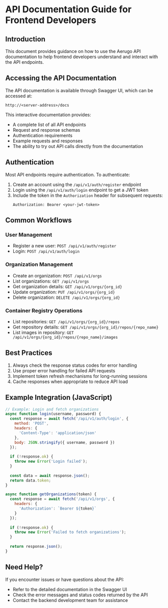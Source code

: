 # API Documentation Guide for Frontend Developers

## Introduction

This document provides guidance on how to use the Aerugo API documentation to help frontend developers understand and interact with the API endpoints.

## Accessing the API Documentation

The API documentation is available through Swagger UI, which can be accessed at:

```
http://<server-address>/docs
```

This interactive documentation provides:
- A complete list of all API endpoints
- Request and response schemas
- Authentication requirements
- Example requests and responses
- The ability to try out API calls directly from the documentation

## Authentication

Most API endpoints require authentication. To authenticate:

1. Create an account using the `/api/v1/auth/register` endpoint
2. Login using the `/api/v1/auth/login` endpoint to get a JWT token
3. Include the token in the `Authorization` header for subsequent requests:
   ```
   Authorization: Bearer <your-jwt-token>
   ```

## Common Workflows

### User Management
- Register a new user: `POST /api/v1/auth/register`
- Login: `POST /api/v1/auth/login`

### Organization Management
- Create an organization: `POST /api/v1/orgs`
- List organizations: `GET /api/v1/orgs`
- Get organization details: `GET /api/v1/orgs/{org_id}`
- Update organization: `PUT /api/v1/orgs/{org_id}`
- Delete organization: `DELETE /api/v1/orgs/{org_id}`

### Container Registry Operations
- List repositories: `GET /api/v1/orgs/{org_id}/repos`
- Get repository details: `GET /api/v1/orgs/{org_id}/repos/{repo_name}`
- List images in repository: `GET /api/v1/orgs/{org_id}/repos/{repo_name}/images`

## Best Practices

1. Always check the response status codes for error handling
2. Use proper error handling for failed API requests
3. Implement token refresh mechanisms for long-running sessions
4. Cache responses when appropriate to reduce API load

## Example Integration (JavaScript)

```javascript
// Example: Login and fetch organizations
async function login(username, password) {
  const response = await fetch('/api/v1/auth/login', {
    method: 'POST',
    headers: {
      'Content-Type': 'application/json'
    },
    body: JSON.stringify({ username, password })
  });
  
  if (!response.ok) {
    throw new Error('Login failed');
  }
  
  const data = await response.json();
  return data.token;
}

async function getOrganizations(token) {
  const response = await fetch('/api/v1/orgs', {
    headers: {
      'Authorization': `Bearer ${token}`
    }
  });
  
  if (!response.ok) {
    throw new Error('Failed to fetch organizations');
  }
  
  return response.json();
}
```

## Need Help?

If you encounter issues or have questions about the API:
- Refer to the detailed documentation in the Swagger UI
- Check the error messages and status codes returned by the API
- Contact the backend development team for assistance
